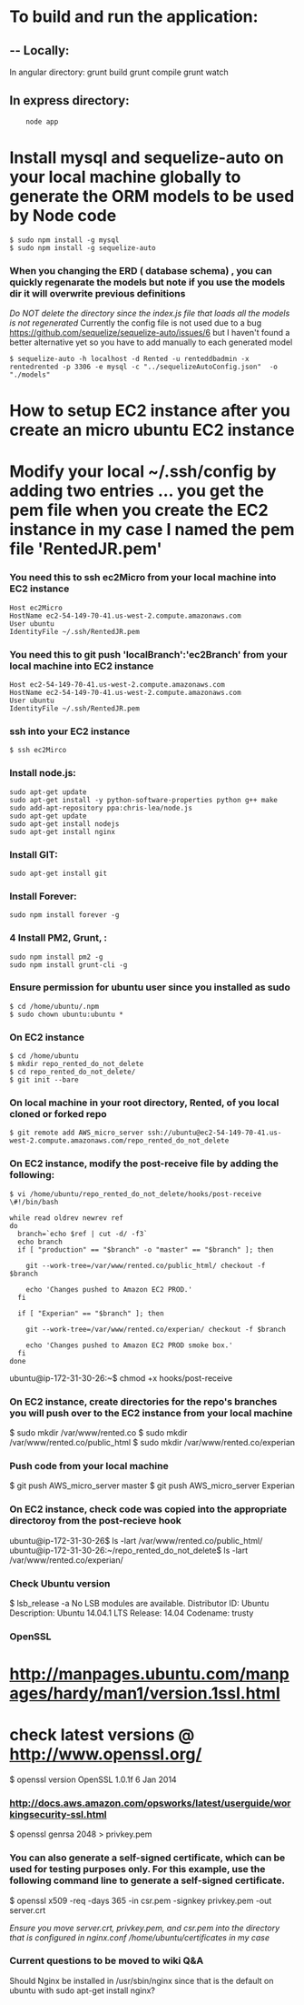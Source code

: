 # To build and run the application:

## -- Locally:
   In angular directory:
        grunt build
        grunt compile
        grunt watch

##    In express directory:
        node app



# Install mysql and sequelize-auto on your local machine globally to generate the ORM models to be used by Node code
```
$ sudo npm install -g mysql
$ sudo npm install -g sequelize-auto
```


### When you changing the ERD ( database schema) , you can quickly regenarate the models but note if you use the models dir it will overwrite previous definitions

*Do NOT delete the directory since the index.js file that loads all the models is not regenerated*
Currently the config file is not used due to a bug https://github.com/sequelize/sequelize-auto/issues/6 but I haven't found a better alternative yet so you have to add manually to each generated model
```
$ sequelize-auto -h localhost -d Rented -u renteddbadmin -x rentedrented -p 3306 -e mysql -c "../sequelizeAutoConfig.json"  -o "./models"
```


# How to setup EC2 instance after you create an micro ubuntu EC2 instance

# Modify your local ~/.ssh/config by adding two entries ... you get the pem file when you create the EC2 instance in my case I named the pem file  'RentedJR.pem'

### You need this to ssh ec2Micro from your local machine into EC2 instance
```
Host ec2Micro
HostName ec2-54-149-70-41.us-west-2.compute.amazonaws.com
User ubuntu
IdentityFile ~/.ssh/RentedJR.pem
```

### You need this to git push 'localBranch':'ec2Branch' from your local machine into EC2 instance
```
Host ec2-54-149-70-41.us-west-2.compute.amazonaws.com
HostName ec2-54-149-70-41.us-west-2.compute.amazonaws.com
User ubuntu
IdentityFile ~/.ssh/RentedJR.pem
```


### ssh into your EC2 instance
```
$ ssh ec2Mirco
```

### Install node.js:
```
sudo apt-get update
sudo apt-get install -y python-software-properties python g++ make
sudo add-apt-repository ppa:chris-lea/node.js
sudo apt-get update
sudo apt-get install nodejs
sudo apt-get install nginx
```

### Install GIT:
```
sudo apt-get install git
```

### Install Forever:
```
sudo npm install forever -g
```

### 4 Install PM2, Grunt, :
```
sudo npm install pm2 -g
sudo npm install grunt-cli -g
```

### Ensure permission for ubuntu user since you installed as sudo
```
$ cd /home/ubuntu/.npm
$ sudo chown ubuntu:ubuntu *
```


### On EC2 instance
```
$ cd /home/ubuntu
$ mkdir repo_rented_do_not_delete
$ cd repo_rented_do_not_delete/
$ git init --bare
```

### On local machine in your root directory, Rented, of you local cloned or forked repo
```
$ git remote add AWS_micro_server ssh://ubuntu@ec2-54-149-70-41.us-west-2.compute.amazonaws.com/repo_rented_do_not_delete
```


### On EC2 instance, modify the post-receive file by adding the following:

```
$ vi /home/ubuntu/repo_rented_do_not_delete/hooks/post-receive
\#!/bin/bash

while read oldrev newrev ref
do
  branch=`echo $ref | cut -d/ -f3`
  echo branch
  if [ "production" == "$branch" -o "master" == "$branch" ]; then

    git --work-tree=/var/www/rented.co/public_html/ checkout -f $branch

    echo 'Changes pushed to Amazon EC2 PROD.'
  fi

  if [ "Experian" == "$branch" ]; then

    git --work-tree=/var/www/rented.co/experian/ checkout -f $branch

    echo 'Changes pushed to Amazon EC2 PROD smoke box.'
  fi
done
```

ubuntu@ip-172-31-30-26:~$ chmod +x hooks/post-receive

###  On EC2 instance, create directories for the repo's branches you will push over to the EC2 instance from your local machine
$ sudo mkdir /var/www/rented.co
$ sudo mkdir /var/www/rented.co/public_html
$ sudo mkdir /var/www/rented.co/experian


###  Push code from your local machine
$ git push AWS_micro_server master
$ git push AWS_micro_server Experian

###  On EC2 instance, check code was copied into the appropriate directoroy from the post-recieve hook
ubuntu@ip-172-31-30-26$ ls -lart /var/www/rented.co/public_html/
ubuntu@ip-172-31-30-26:~/repo_rented_do_not_delete$ ls -lart /var/www/rented.co/experian/



### Check Ubuntu version

$ lsb_release -a
No LSB modules are available.
Distributor ID:	Ubuntu
Description:	Ubuntu 14.04.1 LTS
Release:	14.04
Codename:	trusty


###  OpenSSL
# http://manpages.ubuntu.com/manpages/hardy/man1/version.1ssl.html
# check latest versions @  http://www.openssl.org/
$ openssl version
OpenSSL 1.0.1f 6 Jan 2014

### http://docs.aws.amazon.com/opsworks/latest/userguide/workingsecurity-ssl.html
$ openssl genrsa 2048 > privkey.pem


### You can also generate a self-signed certificate, which can be used for testing purposes only. For this example, use the following command line to generate a self-signed certificate.
$ openssl x509 -req -days 365 -in csr.pem -signkey privkey.pem -out server.crt

*Ensure you move server.crt, privkey.pem, and csr.pem into the directory that is configured in nginx.conf /home/ubuntu/certificates in my case*





### Current questions to be moved to wiki Q&A
Should Nginx be installed in /usr/sbin/nginx since that is the default on ubuntu with sudo apt-get install nginx?







